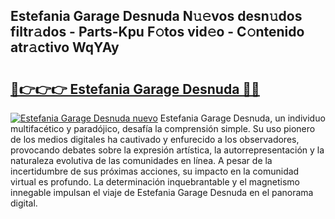 ## Estefania Garage Desnuda N𝚞𝚎vos desn𝚞dos filtr𝚊dos - Parts-Kpu F𝚘tos vid𝚎o - C𝚘ntenido atr𝚊ctivo WqYAy

# <h2><a href="http://mb9gioc.tromn.icu/?c=Estefania+Garage+Desnuda">🔗👉👉👉 Estefania Garage Desnuda 🔗🔗</a></h2>

[![Estefania Garage Desnuda nuevo](https://i.imgur.com/pEAQMta.gif)](http://mb9gioc.tromn.icu/?c=Estefania+Garage+Desnuda)
Estefania Garage Desnuda, un individuo multifacético y paradójico, desafía la comprensión simple. Su uso pionero de los medios digitales ha cautivado y enfurecido a los observadores, provocando debates sobre la expresión artística, la autorrepresentación y la naturaleza evolutiva de las comunidades en línea. A pesar de la incertidumbre de sus próximas acciones, su impacto en la comunidad virtual es profundo. La determinación inquebrantable y el magnetismo innegable impulsan el viaje de Estefania Garage Desnuda en el panorama digital.

